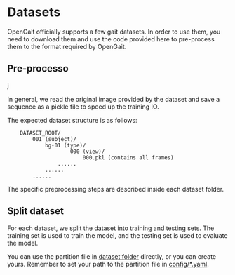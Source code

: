 # Datasets

OpenGait officially supports a few gait datasets. In order to use them, you need to download them and use the code provided here to pre-process them to the format required by OpenGait.

## Pre-processo

j

In general, we read the original image provided by the dataset and save a sequence as a pickle file to speed up the training IO.

The expected dataset structure is as follows:

```
    DATASET_ROOT/
        001 (subject)/
            bg-01 (type)/
                    000 (view)/
                        000.pkl (contains all frames)
                ......
            ......
        ......
```

The specific preprocessing steps are described inside each dataset folder.

## Split dataset

For each dataset, we split the dataset into training and testing sets. The training set is used to train the model, and the testing set is used to evaluate the model.

You can use the partition file in [dataset folder](CASIA-B/CASIA-B.json) directly, or you can create yours. Remember to set your path to the partition file in [config/*.yaml](../config/).
